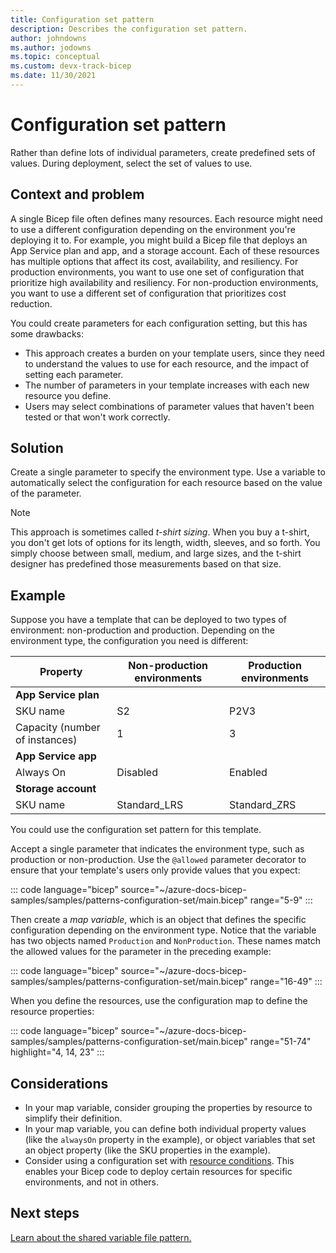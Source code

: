 ```yaml
---
title: Configuration set pattern
description: Describes the configuration set pattern.
author: johndowns
ms.author: jodowns
ms.topic: conceptual
ms.custom: devx-track-bicep
ms.date: 11/30/2021
---
```

# Configuration set pattern

Rather than define lots of individual parameters, create predefined sets of values. During deployment, select the set of values to use.

## Context and problem

A single Bicep file often defines many resources. Each resource might need to use a different configuration depending on the environment you're deploying it to. For example, you might build a Bicep file that deploys an App Service plan and app, and a storage account. Each of these resources has multiple options that affect its cost, availability, and resiliency. For production environments, you want to use one set of configuration that prioritize high availability and resiliency. For non-production environments, you want to use a different set of configuration that prioritizes cost reduction.

You could create parameters for each configuration setting, but this has some drawbacks:

- This approach creates a burden on your template users, since they need to understand the values to use for each resource, and the impact of setting each parameter.
- The number of parameters in your template increases with each new resource you define.
- Users may select combinations of parameter values that haven't been tested or that won't work correctly.

## Solution

Create a single parameter to specify the environment type. Use a variable to automatically select the configuration for each resource based on the value of the parameter.

> [!NOTE]
> This approach is sometimes called _t-shirt sizing_. When you buy a t-shirt, you don't get lots of options for its length, width, sleeves, and so forth. You simply choose between small, medium, and large sizes, and the t-shirt designer has predefined those measurements based on that size.

## Example

Suppose you have a template that can be deployed to two types of environment: non-production and production. Depending on the environment type, the configuration you need is different:

| Property | Non-production environments | Production environments |
|-|-|-|
| **App Service plan** |
| SKU name | S2 | P2V3 |
| Capacity (number of instances) | 1 | 3 |
| **App Service app** |
| Always On | Disabled | Enabled |
| **Storage account** |
| SKU name | Standard_LRS | Standard_ZRS |

You could use the configuration set pattern for this template.

Accept a single parameter that indicates the environment type, such as production or non-production. Use the `@allowed` parameter decorator to ensure that your template's users only provide values that you expect:

::: code language="bicep" source="~/azure-docs-bicep-samples/samples/patterns-configuration-set/main.bicep" range="5-9" :::

Then create a _map variable_, which is an object that defines the specific configuration depending on the environment type. Notice that the variable has two objects named `Production` and `NonProduction`. These names match the allowed values for the parameter in the preceding example:

::: code language="bicep" source="~/azure-docs-bicep-samples/samples/patterns-configuration-set/main.bicep" range="16-49" :::

When you define the resources, use the configuration map to define the resource properties:

::: code language="bicep" source="~/azure-docs-bicep-samples/samples/patterns-configuration-set/main.bicep" range="51-74" highlight="4, 14, 23" :::

## Considerations

- In your map variable, consider grouping the properties by resource to simplify their definition.
- In your map variable, you can define both individual property values (like the `alwaysOn` property in the example), or object variables that set an object property (like the SKU properties in the example).
- Consider using a configuration set with [resource conditions](conditional-resource-deployment.md). This enables your Bicep code to deploy certain resources for specific environments, and not in others.

## Next steps

[Learn about the shared variable file pattern.](patterns-shared-variable-file.md)
